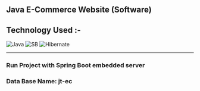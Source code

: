 <!-- # JT-Project

Run Project with embedded server<br>
Data Base Name : jt-ec
 -->
 
 
<!-- ## Description -->

<h2>Java E-Commerce Website (Software) </h2>

 ## Technology Used :-
![Java](https://img.shields.io/badge/Java-ED8B00?style=for-the-badge&logo=java&logoColor=white)
![SB](https://img.shields.io/badge/Spring_Boot-F2F4F9?style=for-the-badge&logo=spring-boot)
![Hibernate](https://img.shields.io/badge/Hibernate-59666C?style=for-the-badge&logo=Hibernate&logoColor=white)
<br> 
<hr>

<h3>Run Project with Spring Boot embedded server</h3>
<h3>Data Base Name: <b>jt-ec</b></h3>





